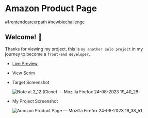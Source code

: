 # Amazon Product Page

#frontendcareerpath #newbiechallenge

## Welcome! 👋

Thanks for viewing my project, this is `my another solo project` in my journey to become a `front-end developer.`

* <a href="https://aesthetic-tiramisu-b5f873.netlify.app/">Live Preview</a>

* <a href="https://scrimba.com/scrim/cgwRJzc9?pl=pVMagaWUV">View Scrim</a>

* Target Screenshot

  ![Note at 2_12 (Clone) — Mozilla Firefox 24-08-2023 19_40_28](https://github.com/MrSandeepSharma/Amazon-Product-Page/assets/142038020/ce149f2c-bbc7-41f0-a14d-eddb894e5e57)

* My Project Screenshot

  ![Amozon Product Page — Mozilla Firefox 24-08-2023 19_38_51](https://github.com/MrSandeepSharma/Amazon-Product-Page/assets/142038020/4c258d68-dd59-4381-b8c8-8fc8fe4faaa8)
